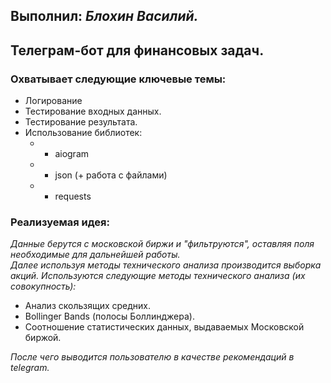 ## Выполнил: *Блохин Василий.*
## Телеграм-бот для финансовых задач.


### Охватывает следующие ключевые темы:

+ Логирование
+ Тестирование входных данных.
+ Тестирование результата.
+ Использование библиотек:
    + * aiogram
    + * json (+ работа с файлами)
    + * requests

### Реализуемая идея:

*Данные берутся с московской биржи и "фильтруются", оставляя поля необходимые для дальнейшей работы.*  
*Далее используя методы технического анализа производится выборка акций. Используются следующие методы технического анализа (их совокупность):*  
+ Анализ скользящих средних.
+ Bollinger Bands (полосы Боллинджера).
+ Соотношение статистических данных, выдаваемых Московской биржой.

*После чего выводится пользователю в качестве рекомендаций в telegram.*